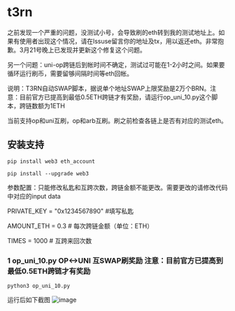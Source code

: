 # t3rn
之前发现一个严重的问题，没测试小号，会导致刷的eth转到我的测试地址上。如果有使用者出现这个情况，请在lssuse留言你的地址及tx，用以返还eth。非常抱歉。3月21号晚上已发现并更新这个修复这个问题。

另一个问题：uni-op跨链后到帐时间不确定，测试过可能在1-2小时之间。如果要循环运行刷币，需要留够间隔时间等eth回帐。

说明：T3RN自动SWAP脚本，据说单个地址SWAP上限奖励是2万个BRN。注意：目前官方已提高到最低0.5ETH跨链才有奖励，请运行op_uni_10.py这个脚本，跨链数额为1ETH

当前支持op和uni互刷，op和arb互刷。刷之前检查各链上是否有对应的测试eth。

## 安装支持
    pip install web3 eth_account

    pip install --upgrade web3

参数配置：只能修改私匙和互跨次数，跨链金额不能更改。需要更改的请修改代码中对应的input data

   PRIVATE_KEY = "0x1234567890"  #填写私匙
   
   AMOUNT_ETH = 0.3  # 每次跨链金额（单位：ETH）
   
   TIMES = 1000  # 互跨来回次数
   
### 1 op_uni_10.py OP<->UNI 互SWAP刷奖励 注意：目前官方已提高到最低0.5ETH跨链才有奖励
    python3 op_uni_10.py
运行后如下截图
![image](https://github.com/user-attachments/assets/b84918fa-db30-41d1-b53c-e49541689c61)



